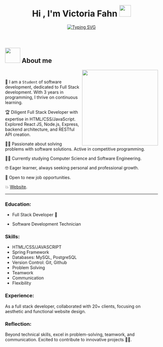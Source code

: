 <h1 align="center">Hi , I'm Victoria Fahn <img src="https://media.giphy.com/media/hvRJCLFzcasrR4ia7z/giphy.gif" width="38"></h1>
<p align="center">
  <a href="https://git.io/typing-svg"><img src="https://readme-typing-svg.herokuapp.com?font=Fira+Code&pause=1000&random=false&width=435&lines=Full-Stack+Developer+%F0%9F%91%A8%E2%80%8D%F0%9F%92%BB;Software+Developer+%F0%9F%9A%80" alt="Typing SVG" /></a>
</p>

<br>
</p>

## <picture><img src = "https://github.com/7oSkaaa/7oSkaaa/blob/main/Images/about_me.gif?raw=true" width = 50px></picture> About me

<picture> <img align="right" src="https://github.com/7oSkaaa/7oSkaaa/blob/main/Images/Right_Side.gif?raw=true" width = 250px></picture>

<br>

:school: I am a `Student` of software development, dedicated to Full Stack development. With 3 years in programming, I thrive on continuous learning.

:trophy: Diligent Full Stack Developer with expertise in HTML/CSS/JavaScript. Explored React JS, Node.js, Express, backend architecture, and RESTful API creation.

:technologist: Passionate about solving problems with software solutions. Active in competitive programming.

:student: Currently studying Computer Science and Software Engineering.

:nerd_face: Eager learner, always seeking personal and professional growth.

:thinking: Open to new job opportunities.

:boom: [Website](https://cutt.ly/Ahmed_Hossam_Website).

---

### Education:

- Full Stack Developer 🚀
  
- Software Development Technician

### Skills:

- HTML/CSS/JAVASCRIPT
- Spring Framework
- Databases: MySQL, PostgreSQL
- Version Control: Git, Github
- Problem Solving
- Teamwork
- Communication
- Flexibility

### Experience:

As a full stack developer, collaborated with 20+ clients, focusing on aesthetic and functional website design.

### Reflection:

Beyond technical skills, excel in problem-solving, teamwork, and communication. Excited to contribute to innovative projects 🚀✨.
<br>



   
